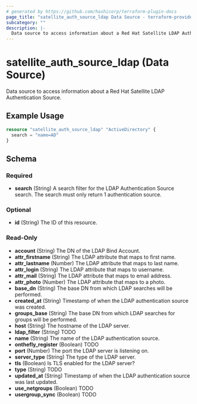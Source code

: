 ```yaml
---
# generated by https://github.com/hashicorp/terraform-plugin-docs
page_title: "satellite_auth_source_ldap Data Source - terraform-provider-satellite"
subcategory: ""
description: |-
  Data source to access information about a Red Hat Satellite LDAP Authentication Source.
---
```


# satellite_auth_source_ldap (Data Source)

Data source to access information about a Red Hat Satellite LDAP Authentication Source.

## Example Usage

```terraform
resource "satellite_auth_source_ldap" "ActiveDirectory" {
  search = "name=AD"
}
```

<!-- schema generated by tfplugindocs -->
## Schema

### Required

- **search** (String) A search filter for the LDAP Authentication Source search. The search must only return 1 authentication source.

### Optional

- **id** (String) The ID of this resource.

### Read-Only

- **account** (String) The DN of the LDAP Bind Account.
- **attr_firstname** (String) The LDAP attribute that maps to first name.
- **attr_lastname** (Number) The LDAP attribute that maps to last name.
- **attr_login** (String) The LDAP attribute that maps to username.
- **attr_mail** (String) The LDAP attribute that maps to email address.
- **attr_photo** (Number) The LDAP attribute that maps to a photo.
- **base_dn** (String) The base DN from which LDAP searches will be performed.
- **created_at** (String) Timestamp of when the LDAP authentication source was created.
- **groups_base** (String) The base DN from which LDAP searches for groups will be performed.
- **host** (String) The hostname of the LDAP server.
- **ldap_filter** (String) TODO
- **name** (String) The name of the LDAP authentication source.
- **onthefly_register** (Boolean) TODO
- **port** (Number) The port the LDAP server is listening on.
- **server_type** (String) The type of the LDAP server.
- **tls** (Boolean) Is TLS enabled for the LDAP server?
- **type** (String) TODO
- **updated_at** (String) Timestamp of when the LDAP authentication source was last updated.
- **use_netgroups** (Boolean) TODO
- **usergroup_sync** (Boolean) TODO


